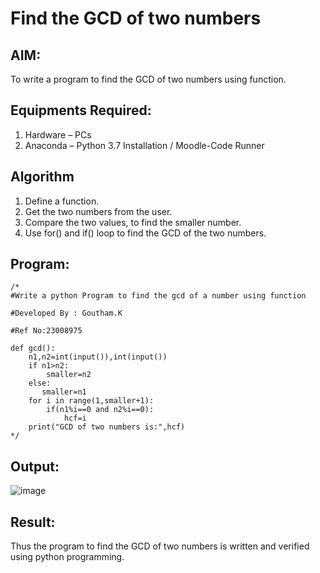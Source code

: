 # Find the GCD of two numbers

## AIM:
To write a program to find the GCD of two numbers using function.

## Equipments Required:
1. Hardware – PCs
2. Anaconda – Python 3.7 Installation / Moodle-Code Runner

## Algorithm
1. Define a function.
2. Get the two numbers from the user.
3. Compare the two values, to find the smaller number.
4. Use for() and if() loop to find the GCD of the two numbers.

## Program:
```
/*
#Write a python Program to find the gcd of a number using function

#Developed By : Goutham.K

#Ref No:23008975

def gcd():
    n1,n2=int(input()),int(input())
    if n1>n2:
        smaller=n2
    else:
       smaller=n1
    for i in range(1,smaller+1):
        if(n1%i==0 and n2%i==0):
            hcf=i
    print("GCD of two numbers is:",hcf)
*/
```

## Output:
![image](https://github.com/Goutham2306/GCD-of-two-numbers/assets/138971154/48369284-332a-48df-a41d-78ac58d1e14e)


## Result:
Thus the program to find the GCD of two numbers is written and verified using python programming.
